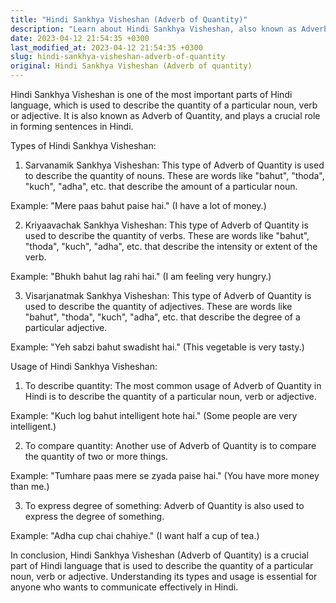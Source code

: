 ```yaml
---
title: "Hindi Sankhya Visheshan (Adverb of Quantity)"
description: "Learn about Hindi Sankhya Visheshan, also known as Adverb of Quantity, in this comprehensive guide. Understand its types and usage in Hindi language."
date: 2023-04-12 21:54:35 +0300
last_modified_at: 2023-04-12 21:54:35 +0300
slug: hindi-sankhya-visheshan-adverb-of-quantity
original: Hindi Sankhya Visheshan (Adverb of quantity)
---
```

Hindi Sankhya Visheshan is one of the most important parts of Hindi language, which is used to describe the quantity of a particular noun, verb or adjective. It is also known as Adverb of Quantity, and plays a crucial role in forming sentences in Hindi.

Types of Hindi Sankhya Visheshan:

1. Sarvanamik Sankhya Visheshan: This type of Adverb of Quantity is used to describe the quantity of nouns. These are words like "bahut", "thoda", "kuch", "adha", etc. that describe the amount of a particular noun.

Example: "Mere paas bahut paise hai." (I have a lot of money.)

2. Kriyaavachak Sankhya Visheshan: This type of Adverb of Quantity is used to describe the quantity of verbs. These are words like "bahut", "thoda", "kuch", "adha", etc. that describe the intensity or extent of the verb.

Example: "Bhukh bahut lag rahi hai." (I am feeling very hungry.)

3. Visarjanatmak Sankhya Visheshan: This type of Adverb of Quantity is used to describe the quantity of adjectives. These are words like "bahut", "thoda", "kuch", "adha", etc. that describe the degree of a particular adjective.

Example: "Yeh sabzi bahut swadisht hai." (This vegetable is very tasty.)

Usage of Hindi Sankhya Visheshan:

1. To describe quantity: The most common usage of Adverb of Quantity in Hindi is to describe the quantity of a particular noun, verb or adjective.

Example: "Kuch log bahut intelligent hote hai." (Some people are very intelligent.)

2. To compare quantity: Another use of Adverb of Quantity is to compare the quantity of two or more things.

Example: "Tumhare paas mere se zyada paise hai." (You have more money than me.)

3. To express degree of something: Adverb of Quantity is also used to express the degree of something.

Example: "Adha cup chai chahiye." (I want half a cup of tea.)

In conclusion, Hindi Sankhya Visheshan (Adverb of Quantity) is a crucial part of Hindi language that is used to describe the quantity of a particular noun, verb or adjective. Understanding its types and usage is essential for anyone who wants to communicate effectively in Hindi.